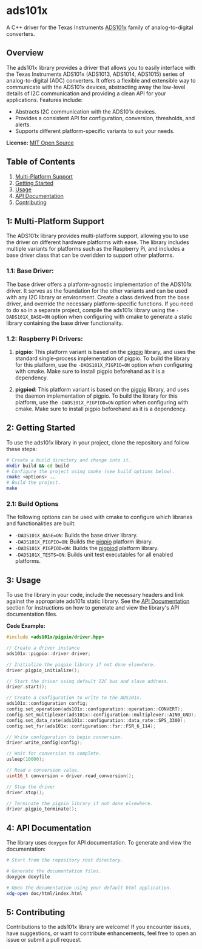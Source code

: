 # ads101x

A C++ driver for the Texas Instruments [ADS101x](https://www.ti.com/lit/ds/symlink/ads1015.pdf) family of analog-to-digital converters.

## Overview

The ads101x library provides a driver that allows you to easily interface with the Texas Instruments ADS101x (ADS1013, ADS1014, ADS1015) series of analog-to-digital (ADC) converters. It offers a flexible and extensible way to communicate with the ADS101x devices, abstracting away the low-level details of I2C communication and providing a clean API for your applications. Features include:

- Abstracts I2C communication with the ADS101x devices.
- Provides a consistent API for configuration, conversion, thresholds, and alerts.
- Supports different platform-specific variants to suit your needs.

**License:** [MIT Open Source](LICENSE)

## Table of Contents

1. [Multi-Platform Support](#1-multi-platform-support)
2. [Getting Started](#2-getting-started)
3. [Usage](#3-usage)
4. [API Documentation](#4-api-documentation)
5. [Contributing](#5-contributing)

## 1: Multi-Platform Support

The ADS101x library provides multi-platform support, allowing you to use the driver on different hardware platforms with ease. The library includes multiple variants for platforms such as the Raspberry Pi, and includes a base driver class that can be overidden to support other platforms.

### 1.1: Base Driver:

The base driver offers a platform-agnostic implementation of the ADS101x driver. It serves as the foundation for the other variants and can be used with any I2C library or environment. Create a class derived from the base driver, and override the necessary platform-specific functions. If you need to do so in a separate project, compile the ads101x library using the ```-DADS101X_BASE=ON``` option when configuring with cmake to generate a static library containing the base driver functionality.

### 1.2: Raspberry Pi Drivers:

1. **pigpio**: This platform variant is based on the [pigpio](http://abyz.me.uk/rpi/pigpio/index.html) library, and uses the standard single-process implementation of pigpio. To build the library for this platform, use the ```-DADS101X_PIGPIO=ON``` option when configuring with cmake. Make sure to install pigpio beforehand as it is a dependency.

2. **pigpiod**: This platform variant is based on the [pigpio](http://abyz.me.uk/rpi/pigpio/index.html) library, and uses the daemon implementation of pigpio. To build the library for this platform, use the ```-DADS101X_PIGPIOD=ON``` option when configuring with cmake. Make sure to install pigpio beforehand as it is a dependency.

## 2: Getting Started

To use the ads101x library in your project, clone the repository and follow these steps:

```bash
# Create a build directory and change into it.
mkdir build && cd build
# Configure the project using cmake (see build options below).
cmake <options> ..
# Build the project.
make
```

### 2.1: Build Options

The following options can be used with cmake to configure which libraries and functionalities are built:

- ```-DADS101X_BASE=ON```: Builds the base driver library.
- ```-DADS101X_PIGPIO=ON```: Builds the [pigpio](#12-raspberry-pi-drivers) platform library.
- ```-DADS101X_PIGPIOD=ON```: Builds the [pigpiod](#12-raspberry-pi-drivers) platform library.
- ```-DADS101X_TESTS=ON```: Builds unit test executables for all enabled platforms.

## 3: Usage

To use the library in your code, include the necessary headers and link against the appropriate ads101x static library. See the [API Documentation](#4-api-documentation) section for instructions on how to generate and view the library's API documentation files.

**Code Example:**

```cpp
#include <ads101x/pigpio/driver.hpp>

// Create a driver instance
ads101x::pigpio::driver driver;

// Initialize the pigpio library if not done elsewhere.
driver.pigpio_initialize();

// Start the driver using default I2C bus and slave address.
driver.start();

// Create a configuration to write to the ADS101x.
ads101x::configuration config;
config.set_operation(ads101x::configuration::operation::CONVERT);
config.set_multiplexer(ads101x::configuration::multiplexer::AIN0_GND);
config.set_data_rate(ads101x::configuration::data_rate::SPS_3300);
config.set_fsr(ads101x::configuration::fsr::FSR_6_114);

// Write configuration to begin conversion.
driver.write_config(config);

// Wait for conversion to complete.
usleep(10000);

// Read a conversion value.
uint16_t conversion = driver.read_conversion();

// Stop the driver
driver.stop();

// Terminate the pigpio library if not done elsewhere.
driver.pigpio_terminate();
```

## 4: API Documentation

The library uses ```doxygen``` for API documentation. To generate and view the documentation:

```bash
# Start from the repository root directory.

# Generate the documentation files.
doxygen doxyfile

# Open the documentation using your default html application.
xdg-open doc/html/index.html
```

## 5: Contributing

Contributions to the ads101x library are welcome! If you encounter issues, have suggestions, or want to contribute enhancements, feel free to open an issue or submit a pull request.